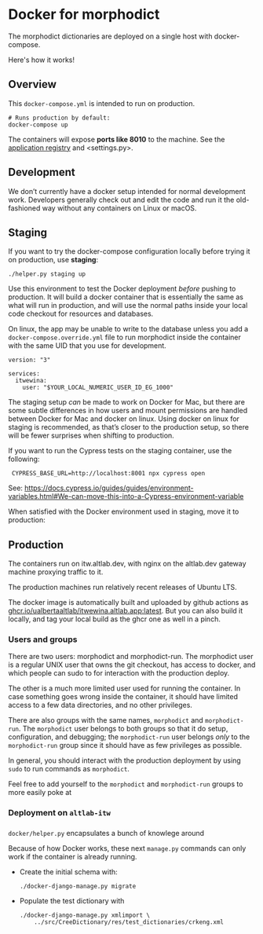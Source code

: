 # Docker for morphodict

The morphodict dictionaries are deployed on a single host with docker-compose.

Here's how it works!

## Overview

This `docker-compose.yml` is intended to run on production.

    # Runs production by default:
    docker-compose up

The containers will expose **ports like 8010** to the machine. See
the [application registry] and <settings.py>.

[application registry]: https://github.com/UAlbertaALTLab/deploy.altlab.dev/blob/master/docs/application-registry.tsv

## Development

We don’t currently have a docker setup intended for normal development
work. Developers generally check out and edit the code and run it the
old-fashioned way without any containers on Linux or macOS.

## Staging

If you want to try the docker-compose configuration locally before
trying it on production, use **staging**:

    ./helper.py staging up

Use this environment to test the Docker deployment _before_ pushing to
production. It will build a docker container that is essentially the same
as what will run in production, and will use the normal paths inside your
local code checkout for resources and databases.

On linux, the app may be unable to write to the database unless you
add a `docker-compose.override.yml` file to run morphodict inside the
container with the same UID that you use for development.

    version: "3"

    services:
      itwewina:
        user: "$YOUR_LOCAL_NUMERIC_USER_ID_EG_1000"

The staging setup *can* be made to work on Docker for Mac, but there are
some subtle differences in how users and mount permissions are handled
between Docker for Mac and docker on linux. Using docker on linux for
staging is recommended, as that’s closer to the production setup, so there
will be fewer surprises when shifting to production.

If you want to run the Cypress tests on the staging container, use
the following:

     CYPRESS_BASE_URL=http://localhost:8001 npx cypress open

See: https://docs.cypress.io/guides/guides/environment-variables.html#We-can-move-this-into-a-Cypress-environment-variable

When satisfied with the Docker environment used in staging, move it to
production:

## Production

The containers run on itw.altlab.dev, with nginx on the altlab.dev
gateway machine proxying traffic to it.

The production machines run relatively recent releases of Ubuntu LTS.

The docker image is automatically built and uploaded by github actions as
[ghcr.io/ualbertaaltlab/itwewina.altlab.app:latest](https://github.com/UAlbertaALTLab/cree-intelligent-dictionary/pkgs/container/itwewina.altlab.app).
But you can also build it locally, and tag your local build as the ghcr one
as well in a pinch.

### Users and groups

There are two users: morphodict and morphodict-run. The morphodict user is
a regular UNIX user that owns the git checkout, has access to docker, and
which people can sudo to for interaction with the production deploy.

The other is a much more limited user used for running the container. In
case something goes wrong inside the container, it should have limited
access to a few data directories, and no other privileges.

There are also groups with the same names, `morphodict` and
`morphodict-run`. The `morphodict` user belongs to both groups so that it
do setup, configuration, and debugging; the `morphodict-run` user belongs
*only* to the `morphodict-run` group since it should have as few privileges
as possible.

In general, you should interact with the production deployment by
using `sudo` to run commands as `morphodict`.

Feel free to add yourself to the `morphodict` and `morphodict-run` groups
to more easily poke at 

### Deployment on `altlab-itw`




###

`docker/helper.py` encapsulates a bunch of knowlege
around

Because of how Docker works, these next `manage.py` commands can only work
if the container is already running.

  - Create the initial schema with:

        ./docker-django-manage.py migrate

  - Populate the test dictionary with

        ./docker-django-manage.py xmlimport \
            ../src/CreeDictionary/res/test_dictionaries/crkeng.xml

